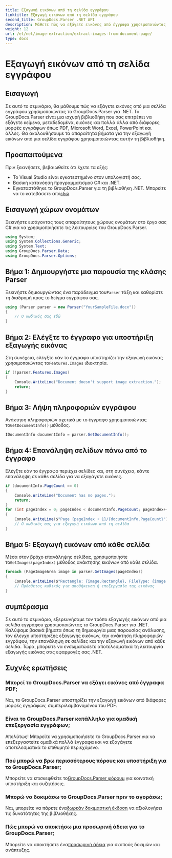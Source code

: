 ```yaml
---
title: Εξαγωγή εικόνων από τη σελίδα εγγράφου
linktitle: Εξαγωγή εικόνων από τη σελίδα εγγράφου
second_title: GroupDocs.Parser .NET API
description: Μάθετε πώς να εξάγετε εικόνες από έγγραφα χρησιμοποιώντας το GroupDocs.Parser για .NET. Βελτιώστε τις δυνατότητες επεξεργασίας εγγράφων σας.
weight: 12
url: /el/net/image-extraction/extract-images-from-document-page/
type: docs
---
```

# Εξαγωγή εικόνων από τη σελίδα εγγράφου

## Εισαγωγή
Σε αυτό το σεμινάριο, θα μάθουμε πώς να εξάγετε εικόνες από μια σελίδα εγγράφου χρησιμοποιώντας το GroupDocs.Parser για .NET. Το GroupDocs.Parser είναι μια ισχυρή βιβλιοθήκη που σας επιτρέπει να εξάγετε κείμενο, μεταδεδομένα, εικόνες και πολλά άλλα από διάφορες μορφές εγγράφων όπως PDF, Microsoft Word, Excel, PowerPoint και άλλες. Θα ακολουθήσουμε τα απαραίτητα βήματα για την εξαγωγή εικόνων από μια σελίδα εγγράφου χρησιμοποιώντας αυτήν τη βιβλιοθήκη.
## Προαπαιτούμενα
Πριν ξεκινήσετε, βεβαιωθείτε ότι έχετε τα εξής:
- Το Visual Studio είναι εγκατεστημένο στον υπολογιστή σας.
- Βασική κατανόηση προγραμματισμού C# και .NET.
- Εγκαταστάθηκε το GroupDocs.Parser για τη βιβλιοθήκη .NET. Μπορείτε να το κατεβάσετε από[εδώ](https://releases.groupdocs.com/parser/net/).

## Εισαγωγή χώρων ονομάτων
Ξεκινήστε εισάγοντας τους απαραίτητους χώρους ονομάτων στο έργο σας C# για να χρησιμοποιήσετε τις λειτουργίες του GroupDocs.Parser.
```csharp
using System;
using System.Collections.Generic;
using System.Text;
using GroupDocs.Parser.Data;
using GroupDocs.Parser.Options;
```
## Βήμα 1: Δημιουργήστε μια παρουσία της κλάσης Parser
 Ξεκινήστε δημιουργώντας ένα παράδειγμα του`Parser` τάξη και καθορίστε τη διαδρομή προς το δείγμα εγγράφου σας.
```csharp
using (Parser parser = new Parser("YourSampleFile.docx"))
{
    // Ο κωδικός σας εδώ
}
```
## Βήμα 2: Ελέγξτε το έγγραφο για υποστήριξη εξαγωγής εικόνας
 Στη συνέχεια, ελέγξτε εάν το έγγραφο υποστηρίζει την εξαγωγή εικόνας χρησιμοποιώντας το`Features.Images` ιδιοκτησία.
```csharp
if (!parser.Features.Images)
{
    Console.WriteLine("Document doesn't support image extraction.");
    return;
}
```
## Βήμα 3: Λήψη πληροφοριών εγγράφου
 Ανάκτηση πληροφοριών σχετικά με το έγγραφο χρησιμοποιώντας το`GetDocumentInfo()` μέθοδος.
```csharp
IDocumentInfo documentInfo = parser.GetDocumentInfo();
```
## Βήμα 4: Επανάληψη σελίδων πάνω από το έγγραφο
Ελέγξτε εάν το έγγραφο περιέχει σελίδες και, στη συνέχεια, κάντε επανάληψη σε κάθε σελίδα για να εξαγάγετε εικόνες.
```csharp
if (documentInfo.PageCount == 0)
{
    Console.WriteLine("Document has no pages.");
    return;
}
for (int pageIndex = 0; pageIndex < documentInfo.PageCount; pageIndex++)
{
    Console.WriteLine($"Page {pageIndex + 1}/{documentInfo.PageCount}");
    // Ο κωδικός σας για εξαγωγή εικόνων από τη σελίδα
}
```
## Βήμα 5: Εξαγωγή εικόνων από κάθε σελίδα
 Μέσα στον βρόχο επανάληψης σελίδας, χρησιμοποιήστε το`GetImages(pageIndex)` μέθοδος ανάκτησης εικόνων από κάθε σελίδα.
```csharp
foreach (PageImageArea image in parser.GetImages(pageIndex))
{
    Console.WriteLine($"Rectangle: {image.Rectangle}, FileType: {image.FileType}");
    // Πρόσθετος κωδικός για αποθήκευση ή επεξεργασία της εικόνας
}
```

## συμπέρασμα
Σε αυτό το σεμινάριο, εξερευνήσαμε τον τρόπο εξαγωγής εικόνων από μια σελίδα εγγράφου χρησιμοποιώντας το GroupDocs.Parser για .NET. Καλύψαμε βασικά βήματα όπως τη δημιουργία μιας παρουσίας ανάλυσης, τον έλεγχο υποστήριξης εξαγωγής εικόνων, την ανάκτηση πληροφοριών εγγράφου, την επανάληψη σε σελίδες και την εξαγωγή εικόνων από κάθε σελίδα. Τώρα, μπορείτε να ενσωματώσετε αποτελεσματικά τη λειτουργία εξαγωγής εικόνας στις εφαρμογές σας .NET.

## Συχνές ερωτήσεις
### Μπορεί το GroupDocs.Parser να εξάγει εικόνες από έγγραφα PDF;
Ναι, το GroupDocs.Parser υποστηρίζει την εξαγωγή εικόνων από διάφορες μορφές εγγράφων, συμπεριλαμβανομένου του PDF.
### Είναι το GroupDocs.Parser κατάλληλο για ομαδική επεξεργασία εγγράφων;
Απολύτως! Μπορείτε να χρησιμοποιήσετε το GroupDocs.Parser για να επεξεργαστείτε ομαδικά πολλά έγγραφα και να εξαγάγετε αποτελεσματικά το επιθυμητό περιεχόμενο.
### Πού μπορώ να βρω περισσότερους πόρους και υποστήριξη για το GroupDocs.Parser;
 Μπορείτε να επισκεφθείτε το[GroupDocs.Parser φόρουμ](https://forum.groupdocs.com/c/parser/17) για κοινοτική υποστήριξη και συζητήσεις.
### Μπορώ να δοκιμάσω το GroupDocs.Parser πριν το αγοράσω;
 Ναι, μπορείτε να πάρετε ένα[δωρεάν δοκιμαστική έκδοση](https://releases.groupdocs.com/) να αξιολογήσει τις δυνατότητες της βιβλιοθήκης.
### Πώς μπορώ να αποκτήσω μια προσωρινή άδεια για το GroupDocs.Parser;
 Μπορείτε να αποκτήσετε ένα[προσωρινή άδεια](https://purchase.groupdocs.com/temporary-license/) για σκοπούς δοκιμών και ανάπτυξης.